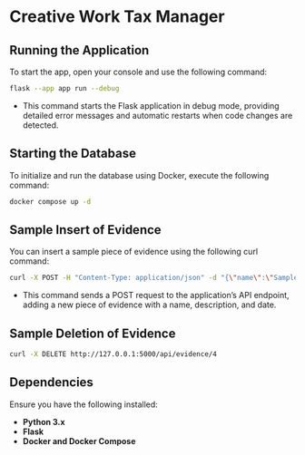 # Creative Work Tax Manager

##  Running the Application

To start the app, open your console and use the following command:  

```bash
flask --app app run --debug
```
- This command starts the Flask application in debug mode, providing detailed error messages and automatic restarts when code changes are detected.

## Starting the Database
To initialize and run the database using Docker, execute the following command:
```bash
docker compose up -d
```

##  Sample Insert of Evidence
You can insert a sample piece of evidence using the following curl command:
```bash
curl -X POST -H "Content-Type: application/json" -d "{\"name\":\"Sample Evidence\",\"description\":\"This is a sample description.\",\"date\":\"2025-04-27\"}" http://127.0.0.1:5000/api/evidence/
```

- This command sends a POST request to the application’s API endpoint, adding a new piece of evidence with a name, description, and date.

##  Sample Deletion of Evidence
```bash
curl -X DELETE http://127.0.0.1:5000/api/evidence/4 
```

## Dependencies
Ensure you have the following installed:
- **Python 3.x**
- **Flask**
- **Docker and Docker Compose**